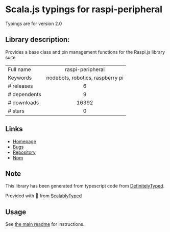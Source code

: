
# Scala.js typings for raspi-peripheral

Typings are for version 2.0

## Library description:
Provides a base class and pin management functions for the Raspi.js library suite

|                    |                 |
| ------------------ | :-------------: |
| Full name          | raspi-peripheral |
| Keywords           | nodebots, robotics, raspberry pi |
| # releases         | 6 |
| # dependents       | 9 |
| # downloads        | 16392 |
| # stars            | 0 |

## Links
- [Homepage](https://github.com/nebrius/raspi-peripheral)
- [Bugs](https://github.com/nebrius/raspi-peripheral/issues)
- [Repository](https://github.com/nebrius/raspi-peripheral)
- [Npm](https://www.npmjs.com/package/raspi-peripheral)
    


## Note
This library has been generated from typescript code from [DefinitelyTyped](https://definitelytyped.org).

Provided with :purple_heart: from [ScalablyTyped](https://github.com/oyvindberg/ScalablyTyped)

## Usage
See [the main readme](../../readme.md) for instructions.


